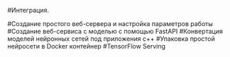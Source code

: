 #Интеграция.
 
#Создание простого веб-сервера и настройка параметров работы
#Создание веб-сервиса с моделью с помощью FastAPI
#Конвертация моделей нейронных сетей под приложения c++
#Упаковка простой нейросети в Docker контейнер
#TensorFlow Serving

